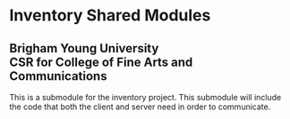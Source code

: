 # Inventory Shared Modules
## Brigham Young University <br/> CSR for College of Fine Arts and Communications

This is a submodule for the inventory project.  This submodule will include the code that both the client and server need in 
order to communicate.
